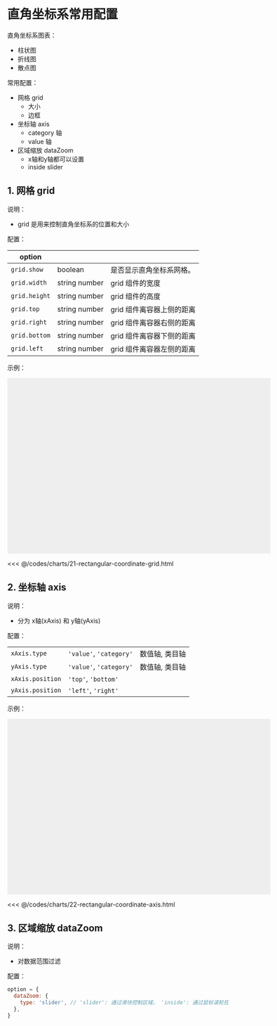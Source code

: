 # 直角坐标系常用配置

直角坐标系图表： 

* 柱状图
* 折线图
* 散点图

常用配置：

* 网格 grid
  * 大小
  * 边框
* 坐标轴 axis
  * category 轴
  * value 轴
* 区域缩放 dataZoom
  * x轴和y轴都可以设置
  * inside slider

## 1. 网格 grid

说明：

* grid 是用来控制直角坐标系的位置和大小

配置：

| option        |               |                 |
|---------------|---------------|-----------------|
| `grid.show`   | boolean       | 是否显示直角坐标系网格。    |
| `grid.width`  | string number | grid 组件的宽度      |
| `grid.height` | string number | grid 组件的高度      |
| `grid.top`    | string number | grid 组件离容器上侧的距离 |
| `grid.right`  | string number | grid 组件离容器右侧的距离 |
| `grid.bottom` | string number | grid 组件离容器下侧的距离 |
| `grid.left`   | string number | grid 组件离容器左侧的距离 |

示例：

<div id="box_21-rectangular-coordinate-grid" style="width: 600px; height: 400px; background: #eee;"></div>
<script>
  echarts.init(document.querySelector('#box_21-rectangular-coordinate-grid')).setOption({
    dataset: {
      dimensions: ['name', 'chinese', 'math'],
      source: [
        { name: '张三', chinese: 60, math: 90 },
        { name: '李四', chinese: 70, math: 80 },
        { name: '王五', chinese: 80, math: 70 },
        { name: '赵六', chinese: 90, math: 60 },
      ],
    },
    grid: {
      show: true,
      top: 100,
      left: 100
    },
    xAxis: {
      type: 'category',
    },
    yAxis: {
      type: 'value',
    },
    series: [
      { name: '语文', type: 'bar', encode: { x: 'name', y: 'chinese' } },
    ]
  });
</script>

<<< @/codes/charts/21-rectangular-coordinate-grid.html

## 2. 坐标轴 axis

说明：

* 分为 x轴(xAxis) 和 y轴(yAxis)

配置：

|                  |                         |          |
|------------------|-------------------------|----------|
| `xAxis.type`     | `'value'`, `'category'` | 数值轴, 类目轴 |
| `yAxis.type`     | `'value'`, `'category'` | 数值轴, 类目轴 |
| `xAxis.position` | `'top'`, `'bottom'`     |          |
| `yAxis.position` | `'left'`, `'right'`     |          |

示例：

<div id="box_22-rectangular-coordinate-axis" style="width: 600px; height: 400px; background: #eee;"></div>
<script>
  echarts.init(document.querySelector('#box_22-rectangular-coordinate-axis')).setOption({
    dataset: {
      dimensions: ['name', 'chinese', 'math'],
      source: [
        { name: '张三', chinese: 60, math: 90 },
        { name: '李四', chinese: 70, math: 80 },
        { name: '王五', chinese: 80, math: 70 },
        { name: '赵六', chinese: 90, math: 60 },
      ],
    },
    xAxis: {
      type: 'category',
      position: 'top',
    },
    yAxis: {
      type: 'value',
      position: 'right',
      axisLine: { show: true }
    },
    series: [
      { name: '语文', type: 'bar', encode: { x: 'name', y: 'chinese' } },
    ]
  });
</script>

<<< @/codes/charts/22-rectangular-coordinate-axis.html

## 3. 区域缩放 dataZoom

说明：

* 对数据范围过滤

配置：

```javascript
option = {
  dataZoom: {
    type: 'slider', // 'slider': 通过滑块控制区域。 'inside': 通过鼠标滚轮控制
  },
}
```
